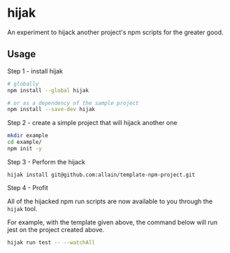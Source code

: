 # hijak

An experiment to hijack another project's npm scripts for the greater good.

## Usage

Step 1 - install hijak

```bash
# globally
npm install --global hijak

# or as a dependency of the sample project
npm install --save-dev hijak
```

Step 2 - create a simple project that will hijack another one

```bash
mkdir example
cd example/
npm init -y
```

Step 3 - Perform the hijack

```
hijak install git@github.com:allain/template-npm-project.git
```

Step 4 - Profit

All of the hijacked npm run scripts are now available to you through the `hijak` tool.

For example, with the template given above, the command below will run jest on the project created above.

```bash
hijak run test -- --watchAll
```
